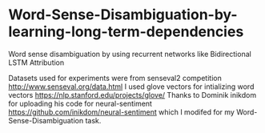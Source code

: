 # Word-Sense-Disambiguation-by-learning-long-term-dependencies
Word sense disambiguation by using recurrent networks like Bidirectional LSTM
Attribution

Datasets used for experiments were from senseval2 competition http://www.senseval.org/data.html
I used glove vectors for intializing word vectors https://nlp.stanford.edu/projects/glove/
Thanks to Dominik inikdom for uploading his code for neural-sentiment https://github.com/inikdom/neural-sentiment  which I modifed for my Word-Sense-Disambiguation task.
